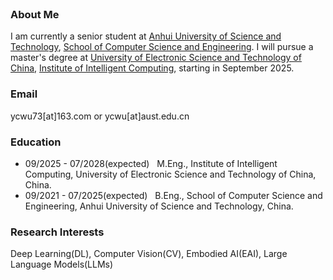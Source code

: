 <br>


### About Me

I am currently a senior student at [Anhui University of Science and Technology](https://www.aust.edu.cn/), [School of Computer Science and Engineering](https://jsj.aust.edu.cn/). I will pursue a master's degree at [University of Electronic Science and Technology of China](https://www.uestc.edu.cn/), [Institute of Intelligent Computing](https://icct.uestc.edu.cn/index.htm), starting in September 2025.
### Email
ycwu73[at]163.com or ycwu[at]aust.edu.cn

### Education
- 09/2025 - 07/2028(expected) &nbsp; M.Eng., Institute of Intelligent Computing, University of Electronic Science and Technology of China, China.
- 09/2021 - 07/2025(expected) &nbsp; B.Eng., School of Computer Science and Engineering, Anhui University of Science and Technology, China.


### Research Interests
Deep Learning(DL), Computer Vision(CV), Embodied AI(EAI), Large Language Models(LLMs)


